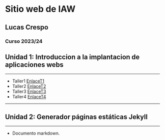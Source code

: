 # Sitio web de IAW
## Lucas Crespo
### Curso 2023/24 
## Unidad 1: Introduccion a la implantacion de aplicaciones webs
---
+ Taller1 [EnlaceT1](https://github.com/LucasCres/LucasCres.github.io/blob/main/Archivos/Unidad1/taller1.md)
+ Taller2 [EnlaceT2](https://github.com/LucasCres/LucasCres.github.io/blob/9f0939e4ed4f70ffd56fa4dfc331724b38a62e37/Archivos/Unidad1/Taller2.md)
+ Taller3 [EnlaceT3](https://github.com/LucasCres/LucasCres.github.io/blob/9f0939e4ed4f70ffd56fa4dfc331724b38a62e37/Archivos/Unidad1/taller3.md)
+ Taller4 [EnlaceT4](https://github.com/LucasCres/prueba-pr-asir)
---
## Unidad 2: Generador páginas estáticas Jekyll  
---
+ Documento markdown.


